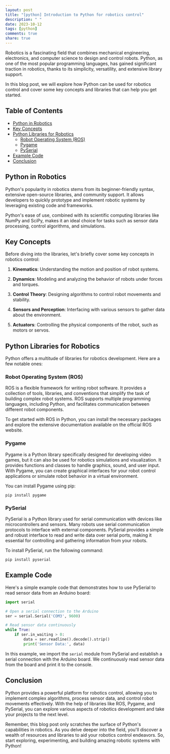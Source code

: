 ```yaml
---
layout: post
title: "[python] Introduction to Python for robotics control"
description: " "
date: 2023-10-12
tags: [python]
comments: true
share: true
---
```


Robotics is a fascinating field that combines mechanical engineering, electronics, and computer science to design and control robots. Python, as one of the most popular programming languages, has gained significant traction in robotics, thanks to its simplicity, versatility, and extensive library support.

In this blog post, we will explore how Python can be used for robotics control and cover some key concepts and libraries that can help you get started.

## Table of Contents

- [Python in Robotics](#python-in-robotics)
- [Key Concepts](#key-concepts)
- [Python Libraries for Robotics](#python-libraries-for-robotics)
    - [Robot Operating System (ROS)](#robot-operating-system-ros)
    - [Pygame](#pygame)
    - [PySerial](#pyserial)
- [Example Code](#example-code)
- [Conclusion](#conclusion)

## Python in Robotics

Python's popularity in robotics stems from its beginner-friendly syntax, extensive open-source libraries, and community support. It allows developers to quickly prototype and implement robotic systems by leveraging existing code and frameworks.

Python's ease of use, combined with its scientific computing libraries like NumPy and SciPy, makes it an ideal choice for tasks such as sensor data processing, control algorithms, and simulations.

## Key Concepts

Before diving into the libraries, let's briefly cover some key concepts in robotics control:

1. **Kinematics**: Understanding the motion and position of robot systems.

2. **Dynamics**: Modeling and analyzing the behavior of robots under forces and torques.

3. **Control Theory**: Designing algorithms to control robot movements and stability.

4. **Sensors and Perception**: Interfacing with various sensors to gather data about the environment.

5. **Actuators**: Controlling the physical components of the robot, such as motors or servos.

## Python Libraries for Robotics

Python offers a multitude of libraries for robotics development. Here are a few notable ones:

### Robot Operating System (ROS)

ROS is a flexible framework for writing robot software. It provides a collection of tools, libraries, and conventions that simplify the task of building complex robot systems. ROS supports multiple programming languages, including Python, and facilitates communication between different robot components.

To get started with ROS in Python, you can install the necessary packages and explore the extensive documentation available on the official ROS website.

### Pygame

Pygame is a Python library specifically designed for developing video games, but it can also be used for robotics simulations and visualization. It provides functions and classes to handle graphics, sound, and user input. With Pygame, you can create graphical interfaces for your robot control applications or simulate robot behavior in a virtual environment.

You can install Pygame using pip:

```
pip install pygame
```

### PySerial

PySerial is a Python library used for serial communication with devices like microcontrollers and sensors. Many robots use serial communication protocols to interface with external components. PySerial provides a simple and robust interface to read and write data over serial ports, making it essential for controlling and gathering information from your robots.

To install PySerial, run the following command:

```
pip install pyserial
```

## Example Code

Here's a simple example code that demonstrates how to use PySerial to read sensor data from an Arduino board:

```python
import serial

# Open a serial connection to the Arduino
ser = serial.Serial('COM3', 9600)

# Read sensor data continuously
while True:
    if ser.in_waiting > 0:
        data = ser.readline().decode().strip()
        print('Sensor Data:', data)
```

In this example, we import the `serial` module from PySerial and establish a serial connection with the Arduino board. We continuously read sensor data from the board and print it to the console.

## Conclusion

Python provides a powerful platform for robotics control, allowing you to implement complex algorithms, process sensor data, and control robot movements effectively. With the help of libraries like ROS, Pygame, and PySerial, you can explore various aspects of robotics development and take your projects to the next level.

Remember, this blog post only scratches the surface of Python's capabilities in robotics. As you delve deeper into the field, you'll discover a wealth of resources and libraries to aid your robotics control endeavors. So, start exploring, experimenting, and building amazing robotic systems with Python!
